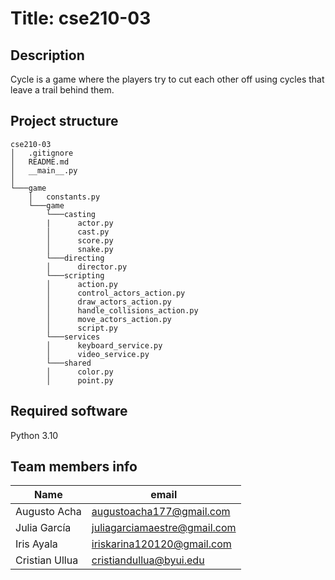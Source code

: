 # **Title:** cse210-03

## **Description**
Cycle is a game where the players try to cut each other off using cycles that leave a trail behind them.  
## **Project structure**

```
cse210-03
│   .gitignore
│   README.md
│   __main__.py
│
└───game
    │   constants.py
    └───game
        └───casting
        |      actor.py
        │      cast.py
        │      score.py
        │      snake.py
        └───directing
        │      director.py
        └───scripting
        │      action.py
        │      control_actors_action.py
        │      draw_actors_action.py
        │      handle_collisions_action.py
        │      move_actors_action.py
        │      script.py
        └───services
        │      keyboard_service.py
        │      video_service.py
        └───shared
        │      color.py
        │      point.py
```

## **Required software**
Python 3.10
## **Team members info**
| Name      | email |
| ----------- | ----------- | 
| Augusto Acha | augustoacha177@gmail.com | 
| Julia García | juliagarciamaestre@gmail.com |
| Iris Ayala | iriskarina120120@gmail.com | 
| Cristian Ullua |cristiandullua@byui.edu |
